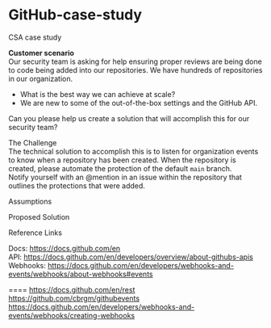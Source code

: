 # GitHub-case-study<br>

CSA case study</br>

<b>Customer scenario</b></br>
Our security team is asking for help ensuring proper reviews are being done to code being added into our repositories. We have hundreds of repositories in our organization.</br>
- What is the best way we can achieve at scale?</br>
- We are new to some of the out-of-the-box settings and the GitHub API.</br>

Can you please help us create a solution that will accomplish this for our security team?</br>


The Challenge</br>
The technical solution to accomplish this is to listen for organization events to know when a repository has been created. When the repository is created, please automate the protection of the default <code>main</code> branch.</br>
Notify yourself with an @mention in an issue within the repository that outlines the protections that were added.</br>


Assumptions</br>


Proposed Solution</br>



Reference Links

Docs: https://docs.github.com/en</br>
API: https://docs.github.com/en/developers/overview/about-githubs-apis</br>
Webhooks: https://docs.github.com/en/developers/webhooks-and-events/webhooks/about-webhooks#events</br>

====
https://docs.github.com/en/rest
https://github.com/cbrgm/githubevents
https://docs.github.com/en/developers/webhooks-and-events/webhooks/creating-webhooks

